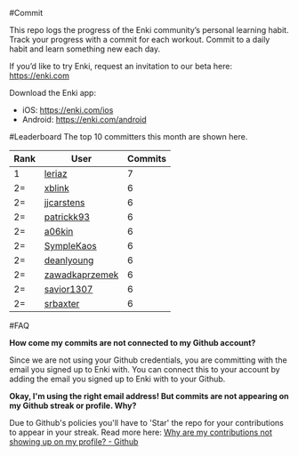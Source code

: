 #Commit

This repo logs the progress of the Enki community’s personal learning habit. Track your progress with a commit for each workout. Commit to a daily habit and learn something new each day.

If you’d like to try Enki, request an invitation to our beta here: https://enki.com

Download the Enki app: 
 - iOS: https://enki.com/ios
 - Android: https://enki.com/android

#Leaderboard
The top 10 committers this month are shown here.

| Rank | User | Commits |
|------|------|---------|
|1|[leriaz](https://github.com/leriaz)|7|
|2=|[xblink](https://github.com/xblink)|6|
|2=|[jjcarstens](https://github.com/jjcarstens)|6|
|2=|[patrickk93](https://github.com/patrickk93)|6|
|2=|[a06kin](https://github.com/a06kin)|6|
|2=|[SympleKaos](https://github.com/SympleKaos)|6|
|2=|[deanlyoung](https://github.com/deanlyoung)|6|
|2=|[zawadkaprzemek](https://github.com/zawadkaprzemek)|6|
|2=|[savior1307](https://github.com/savior1307)|6|
|2=|[srbaxter](https://github.com/srbaxter)|6|

#FAQ

**How come my commits are not connected to my Github account?**

Since we are not using your Github credentials, you are committing with the email you signed up to Enki with. You can connect this to your account by adding the email you signed up to Enki with to your Github.

**Okay, I'm using the right email address! But commits are not appearing on my Github streak or profile. Why?**

Due to Github's policies you'll have to 'Star' the repo for your contributions to appear in your streak. Read more here: [Why are my contributions not showing up on my profile? - Github](https://help.github.com/articles/why-are-my-contributions-not-showing-up-on-my-profile/)
